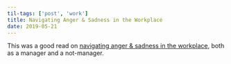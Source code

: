 ```yaml
---
til-tags: ['post', 'work']
title: Navigating Anger & Sadness in the Workplace
date: 2019-05-21
---
```


 This was a good read on [navigating anger & sadness in the workplace](https://chelseatroy.com/2017/11/19/anger-and-sadness-in-the-workplace/), both as a manager and a not-manager.
